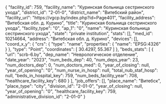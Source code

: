 {
    "facility_id": 759,
    "facility_name": "Куринская больница сестринского ухода",
    "district_id": "2-01-0",
    "district_name": "Витебский район",
    "facility_url": "https:\/\/vgcp.by\/index.php?id=Page401",
    "facility_address": "Витебская обл. д. Курино",
    "title": "Куринская больница сестринского ухода",
    "facility_type": "0",
    "ap_1": "0",
    "name": "Куринская больница сестринского ухода",
    "state": "private institution",
    "stats": [],
    "med_id": 10214664,
    "address": "Витебская обл. д. Курино",
    "devices": [],
    "coord_x_y": {
        "crs": {
            "type": "name",
            "properties": {
                "name": "EPSG:4326"
            }
        },
        "type": "Point",
        "coordinates": [
            30.4297,
            55.367
        ]
    },
    "beds_stats": [
        {
            "url": "scrb-6.by",
            "dep_name": "Неврологическое отделение",
            "date_year": "2023",
            "num_beds_dep": 40,
            "num_deps_year": 23,
            "num_doctors_dep": 0,
            "num_doctors_med": 0,
            "year_of_closing": null,
            "year_of_opening": "0",
            "num_nurse_in_hosp": null,
            "total_nub_staf_hosp": null,
            "beds_in_hospital_key": 759,
            "num_beds_facility_year": 708,
            "healthcare_facility_key": 680
        }
    ],
    "job_offers": [],
    "place_name": "Витебск",
    "place_type": "city",
    "division_id": "2-01-0",
    "year_of_closing": null,
    "year_of_opening": "0",
    "healthcare_facility_key": 759,
    "administrative_division_id": "2-01-0"
}
